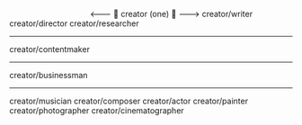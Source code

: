 ⠀⠀⠀⠀⠀⠀⠀⠀⠀⠀⠀⠀⠀⠀<--- 👨 creator (one) 🦸 --->
creator/writer
creator/director
creator/researcher
___
creator/contentmaker
___
creator/businessman
___
creator/musician
creator/composer
creator/actor
creator/painter
creator/photographer
creator/cinematographer